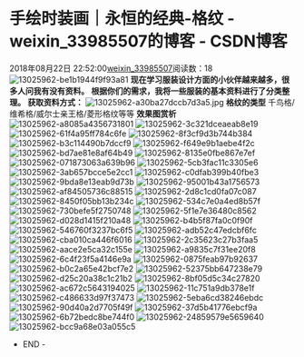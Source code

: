 # 手绘时装画｜永恒的经典-格纹 - weixin_33985507的博客 - CSDN博客
2018年08月22日 22:52:00[weixin_33985507](https://me.csdn.net/weixin_33985507)阅读数：18
![13025962-be1b1944f9f93a81](https://upload-images.jianshu.io/upload_images/13025962-be1b1944f9f93a81)
**现在学习服装设计方面的小伙伴越来越多，很多人问我有没有资料。**
**根据你们的需求，我将一些服装的基本资料进行了分类整理。**
**获取资料方式：**
![13025962-a30ba27dccb7d3a5.jpg](https://upload-images.jianshu.io/upload_images/13025962-a30ba27dccb7d3a5.jpg)
**格纹的类型**
千鸟格/维希格/威尔士亲王格/菱形格纹等等
**效果图赏析**
![13025962-a8085a4356731801](https://upload-images.jianshu.io/upload_images/13025962-a8085a4356731801)
![13025962-3c321dceaeab8e19](https://upload-images.jianshu.io/upload_images/13025962-3c321dceaeab8e19)
![13025962-61f4a95ff784c6fe](https://upload-images.jianshu.io/upload_images/13025962-61f4a95ff784c6fe)
![13025962-8f3cf9d3b744b384](https://upload-images.jianshu.io/upload_images/13025962-8f3cf9d3b744b384)
![13025962-b3c114490b7dccf9](https://upload-images.jianshu.io/upload_images/13025962-b3c114490b7dccf9)
![13025962-f649e9b1aebe4f2c](https://upload-images.jianshu.io/upload_images/13025962-f649e9b1aebe4f2c)
![13025962-bd7ae81e8af64b49](https://upload-images.jianshu.io/upload_images/13025962-bd7ae81e8af64b49)
![13025962-8135e0fbe867e7ef](https://upload-images.jianshu.io/upload_images/13025962-8135e0fbe867e7ef)
![13025962-071873063a639b96](https://upload-images.jianshu.io/upload_images/13025962-071873063a639b96)
![13025962-5cb3fac11c3305e6](https://upload-images.jianshu.io/upload_images/13025962-5cb3fac11c3305e6)
![13025962-3ab657bcce5e2cc1](https://upload-images.jianshu.io/upload_images/13025962-3ab657bcce5e2cc1)
![13025962-c0dfab399b40fbe3](https://upload-images.jianshu.io/upload_images/13025962-c0dfab399b40fbe3)
![13025962-9bda8e13eab9d73b](https://upload-images.jianshu.io/upload_images/13025962-9bda8e13eab9d73b)
![13025962-95001b43a1756573](https://upload-images.jianshu.io/upload_images/13025962-95001b43a1756573)
![13025962-af84505736c88515](https://upload-images.jianshu.io/upload_images/13025962-af84505736c88515)
![13025962-2d8c1cd0fa07c087](https://upload-images.jianshu.io/upload_images/13025962-2d8c1cd0fa07c087)
![13025962-8450f05bb13b234c](https://upload-images.jianshu.io/upload_images/13025962-8450f05bb13b234c)
![13025962-534c7e0a4ed8b57f](https://upload-images.jianshu.io/upload_images/13025962-534c7e0a4ed8b57f)
![13025962-730befe5f2750748](https://upload-images.jianshu.io/upload_images/13025962-730befe5f2750748)
![13025962-5f1e7e36480c8562](https://upload-images.jianshu.io/upload_images/13025962-5f1e7e36480c8562)
![13025962-d028d1415f210a48](https://upload-images.jianshu.io/upload_images/13025962-d028d1415f210a48)
![13025962-b4b5f87fa0c0f90f](https://upload-images.jianshu.io/upload_images/13025962-b4b5f87fa0c0f90f)
![13025962-546760f3237bc6f5](https://upload-images.jianshu.io/upload_images/13025962-546760f3237bc6f5)
![13025962-adb52c47edcbf6fc](https://upload-images.jianshu.io/upload_images/13025962-adb52c47edcbf6fc)
![13025962-cba010ca446f6016](https://upload-images.jianshu.io/upload_images/13025962-cba010ca446f6016)
![13025962-2c35623c27b3faa5](https://upload-images.jianshu.io/upload_images/13025962-2c35623c27b3faa5)
![13025962-aace2e5ca32c155e](https://upload-images.jianshu.io/upload_images/13025962-aace2e5ca32c155e)
![13025962-a9835c7f31ee20f8](https://upload-images.jianshu.io/upload_images/13025962-a9835c7f31ee20f8)
![13025962-6c4f23f5a4146e9a](https://upload-images.jianshu.io/upload_images/13025962-6c4f23f5a4146e9a)
![13025962-0875feab97b92637](https://upload-images.jianshu.io/upload_images/13025962-0875feab97b92637)
![13025962-b0c2a65e42bcf7e2](https://upload-images.jianshu.io/upload_images/13025962-b0c2a65e42bcf7e2)
![13025962-52375bb647238e79](https://upload-images.jianshu.io/upload_images/13025962-52375bb647238e79)
![13025962-d25c20a38c1c21b2](https://upload-images.jianshu.io/upload_images/13025962-d25c20a38c1c21b2)
![13025962-8bf05d5c34c27820](https://upload-images.jianshu.io/upload_images/13025962-8bf05d5c34c27820)
![13025962-ac672c5643194025](https://upload-images.jianshu.io/upload_images/13025962-ac672c5643194025)
![13025962-11c751a9db378e1f](https://upload-images.jianshu.io/upload_images/13025962-11c751a9db378e1f)
![13025962-c486633d97f37473](https://upload-images.jianshu.io/upload_images/13025962-c486633d97f37473)
![13025962-5eba6cd38246ebdc](https://upload-images.jianshu.io/upload_images/13025962-5eba6cd38246ebdc)
![13025962-90d40a2d7705f49f](https://upload-images.jianshu.io/upload_images/13025962-90d40a2d7705f49f)
![13025962-37d5b41776ebcf9a](https://upload-images.jianshu.io/upload_images/13025962-37d5b41776ebcf9a)
![13025962-6b72bedc8be744f0](https://upload-images.jianshu.io/upload_images/13025962-6b72bedc8be744f0)
![13025962-24859579e5659640](https://upload-images.jianshu.io/upload_images/13025962-24859579e5659640)
![13025962-bcc9a68e03a055c5](https://upload-images.jianshu.io/upload_images/13025962-bcc9a68e03a055c5)
- END -
